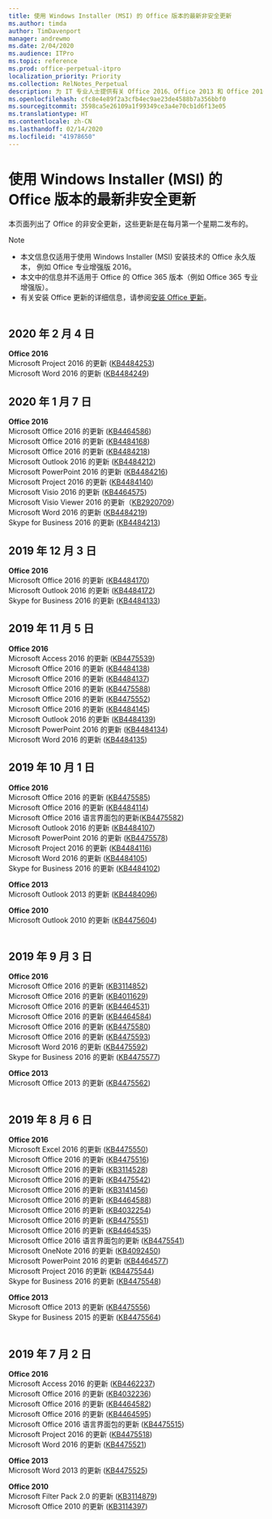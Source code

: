 ```yaml
---
title: 使用 Windows Installer (MSI) 的 Office 版本的最新非安全更新
ms.author: timda
author: TimDavenport
manager: andrewmo
ms.date: 2/04/2020
ms.audience: ITPro
ms.topic: reference
ms.prod: office-perpetual-itpro
localization_priority: Priority
ms.collection: RelNotes_Perpetual
description: 为 IT 专业人士提供有关 Office 2016、Office 2013 和 Office 2010 永久版本的最新非安全更新信息的链接
ms.openlocfilehash: cfc8e4e89f2a3cfb4ec9ae23de4588b7a356bbf0
ms.sourcegitcommit: 3598ca5e26109a1f99349ce3a4e70cb1d6f13e05
ms.translationtype: HT
ms.contentlocale: zh-CN
ms.lasthandoff: 02/14/2020
ms.locfileid: "41978650"
---
```

# <a name="latest-non-security-updates-for-versions-of-office-that-use-windows-installer-msi"></a>使用 Windows Installer (MSI) 的 Office 版本的最新非安全更新

本页面列出了 Office 的非安全更新，这些更新是在每月第一个星期二发布的。

> [!NOTE]
> - 本文信息仅适用于使用 Windows Installer (MSI) 安装技术的 Office 永久版本， 例如 Office 专业增强版 2016。
> - 本文中的信息并不适用于 Office 的 Office 365 版本（例如 Office 365 专业增强版）。
> - 有关安装 Office 更新的详细信息，请参阅[安装 Office 更新](https://support.office.com/article/2ab296f3-7f03-43a2-8e50-46de917611c5)。
<br/><br/>

## <a name="february-4-2020"></a>2020 年 2 月 4 日

**Office 2016**<br/>
Microsoft Project 2016 的更新 ([KB4484253](https://support.microsoft.com/help/4484253)) <br/>
Microsoft Word 2016 的更新 ([KB4484249](https://support.microsoft.com/help/4484249)) <br/>

## <a name="january-7-2020"></a>2020 年 1 月 7 日

**Office 2016**<br/>
Microsoft Office 2016 的更新 ([KB4464586](https://support.microsoft.com/help/4464586)) <br/>
Microsoft Office 2016 的更新 ([KB4484168](https://support.microsoft.com/help/4484168)) <br/>
Microsoft Office 2016 的更新 ([KB4484218](https://support.microsoft.com/help/4484218)) <br/>
Microsoft Outlook 2016 的更新 ([KB4484212](https://support.microsoft.com/help/4484212)) <br/>
Microsoft PowerPoint 2016 的更新 ([KB4484216](https://support.microsoft.com/help/4484216)) <br/>
Microsoft Project 2016 的更新 ([KB4484140](https://support.microsoft.com/help/4484140)) <br/>
Microsoft Visio 2016 的更新 ([KB4464575](https://support.microsoft.com/help/4464575)) <br/>
Microsoft Visio Viewer 2016 的更新（[KB2920709](https://support.microsoft.com/help/2920709)） <br/>
Microsoft Word 2016 的更新 ([KB4484219](https://support.microsoft.com/help/4484219)) <br/>
Skype for Business 2016 的更新 ([KB4484213](https://support.microsoft.com/help/4484213)) <br/>


## <a name="december-3-2019"></a>2019 年 12 月 3 日

**Office 2016**<br/>
Microsoft Office 2016 的更新 ([KB4484170](https://support.microsoft.com/help/4484170)) <br/>
Microsoft Outlook 2016 的更新 ([KB4484172](https://support.microsoft.com/help/4484172)) <br/>
Skype for Business 2016 的更新 ([KB4484133](https://support.microsoft.com/help/4484133)) <br/>

## <a name="november-5-2019"></a>2019 年 11 月 5 日

**Office 2016**<br/>
Microsoft Access 2016 的更新 ([KB4475539](https://support.microsoft.com/help/4475539)) <br/>
Microsoft Office 2016 的更新 ([KB4484138](https://support.microsoft.com/help/4484138)) <br/>
Microsoft Office 2016 的更新 ([KB4484137](https://support.microsoft.com/help/4484137)) <br/>
Microsoft Office 2016 的更新 ([KB4475588](https://support.microsoft.com/help/4475588)) <br/>
Microsoft Office 2016 的更新 ([KB4475552](https://support.microsoft.com/help/4475552)) <br/>
Microsoft Office 2016 的更新 ([KB4484145](https://support.microsoft.com/help/4484145)) <br/>
Microsoft Outlook 2016 的更新 ([KB4484139](https://support.microsoft.com/help/4484139)) <br/>
Microsoft PowerPoint 2016 的更新 ([KB4484134](https://support.microsoft.com/help/4484134)) <br/>
Microsoft Word 2016 的更新 ([KB4484135](https://support.microsoft.com/help/4484135)) <br/>

## <a name="october-1-2019"></a>2019 年 10 月 1 日

**Office 2016**<br/>
Microsoft Office 2016 的更新 ([KB4475585](https://support.microsoft.com/help/4475585)) <br/> Microsoft Office 2016 的更新 ([KB4484114](https://support.microsoft.com/help/4484114)) <br/>
Microsoft Office 2016 语言界面包的更新([KB4475582](https://support.microsoft.com/help/4475582))<br/>
Microsoft Outlook 2016 的更新 ([KB4484107](https://support.microsoft.com/help/4484107)) <br/>
Microsoft PowerPoint 2016 的更新 ([KB4475578](https://support.microsoft.com/help/4475578)) <br/>
Microsoft Project 2016 的更新 ([KB4484116](https://support.microsoft.com/help/4484116)) <br/>
Microsoft Word 2016 的更新 ([KB4484105](https://support.microsoft.com/help/4484105)) <br/>
Skype for Business 2016 的更新 ([KB4484102](https://support.microsoft.com/help/4484102)) <br/>

**Office 2013**<br/>
Microsoft Outlook 2013 的更新 ([KB4484096](https://support.microsoft.com/help/4484096))<br/>

**Office 2010**<br/>
Microsoft Outlook 2010 的更新 ([KB4475604](https://support.microsoft.com/help/4475604))<br/><br/>

## <a name="september-3-2019"></a>2019 年 9 月 3 日

**Office 2016**<br/>
Microsoft Office 2016 的更新 ([KB3114852](https://support.microsoft.com/help/3114852))<br/>
Microsoft Office 2016 的更新 ([KB4011629](https://support.microsoft.com/help/4011629))<br/>
Microsoft Office 2016 的更新 ([KB4464531](https://support.microsoft.com/help/4464531))<br/>
Microsoft Office 2016 的更新 ([KB4464584](https://support.microsoft.com/help/4464584))<br/>
Microsoft Office 2016 的更新 ([KB4475580](https://support.microsoft.com/help/4475580))<br/>
Microsoft Office 2016 的更新 ([KB4475593](https://support.microsoft.com/help/4475593))<br/>
Microsoft Word 2016 的更新 ([KB4475592](https://support.microsoft.com/help/4475592))<br/>
Skype for Business 2016 的更新 ([KB4475577](https://support.microsoft.com/help/4475577))<br/>

**Office 2013**<br/>
Microsoft Office 2013 的更新 ([KB4475562](https://support.microsoft.com/help/4475562))<br/><br/>



## <a name="august-6-2019"></a>2019 年 8 月 6 日

**Office 2016**<br/>
Microsoft Excel 2016 的更新 ([KB4475550](https://support.microsoft.com/help/4475550))<br/>
Microsoft Office 2016 的更新 ([KB4475516](https://support.microsoft.com/help/4475516))<br/>
Microsoft Office 2016 的更新 ([KB3114528](https://support.microsoft.com/help/3114528))<br/>
Microsoft Office 2016 的更新 ([KB4475542](https://support.microsoft.com/help/4475542))<br/>
Microsoft Office 2016 的更新 ([KB3141456](https://support.microsoft.com/help/3141456))<br/>
Microsoft Office 2016 的更新 ([KB4464588](https://support.microsoft.com/help/4464588))<br/>
Microsoft Office 2016 的更新 ([KB4032254](https://support.microsoft.com/help/4032254))<br/>
Microsoft Office 2016 的更新 ([KB4475551](https://support.microsoft.com/help/4475551))<br/>
Microsoft Office 2016 的更新 ([KB4464535](https://support.microsoft.com/help/4464535))<br/>
Microsoft Office 2016 语言界面包的更新 ([KB4475541](https://support.microsoft.com/help/4475541))<br/>
Microsoft OneNote 2016 的更新 ([KB4092450](https://support.microsoft.com/help/4092450))<br/>
Microsoft PowerPoint 2016 的更新 ([KB4464577](https://support.microsoft.com/help/4464577))<br/>
Microsoft Project 2016 的更新 ([KB4475544](https://support.microsoft.com/help/4475544))<br/>
Skype for Business 2016 的更新 ([KB4475548](https://support.microsoft.com/help/4475548))<br/>

**Office 2013**<br/>
Microsoft Office 2013 的更新 ([KB4475556](https://support.microsoft.com/help/4475556))<br/>
Skype for Business 2015 的更新 ([KB4475564](https://support.microsoft.com/help/4475564))<br/><br/>



## <a name="july-2-2019"></a>2019 年 7 月 2 日

**Office 2016**<br/>
Microsoft Access 2016 的更新 ([KB4462237](https://support.microsoft.com/help/4462237))<br/>
Microsoft Office 2016 的更新 ([KB4032236](https://support.microsoft.com/help/4032236))<br/>
Microsoft Office 2016 的更新 ([KB4464582](https://support.microsoft.com/help/4464582))<br/>
Microsoft Office 2016 的更新 ([KB4464595](https://support.microsoft.com/help/4464595))<br/>
Microsoft Office 2016 语言界面包的更新 ([KB4475515](https://support.microsoft.com/help/4475515))<br/>
Microsoft Project 2016 的更新 ([KB4475518](https://support.microsoft.com/help/4475518))<br/>
Microsoft Word 2016 的更新 ([KB4475521](https://support.microsoft.com/help/4475521))<br/>


**Office 2013**<br/>
Microsoft Word 2013 的更新 ([KB4475525](https://support.microsoft.com/help/4475525))<br/>


**Office 2010**<br/>
Microsoft Filter Pack 2.0 的更新 ([KB3114879](https://support.microsoft.com/help/3114879))<br/>Microsoft Office 2010 的更新 ([KB3114397](https://support.microsoft.com/help/3114397))<br/><br/>

